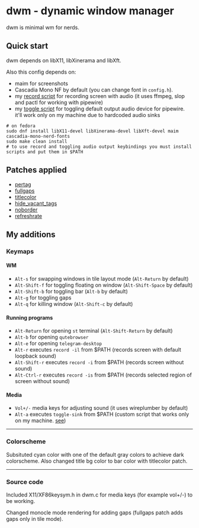 # dwm - dynamic window manager

dwm is minimal wm for nerds.

## Quick start

dwm depends on libX11, libXinerama and libXft.

Also this config depends on:
- maim for screenshots
- Cascadia Mono NF by default (you can change font in `config.h`).
- my [record script](https://github.com/esac886/scripts/blob/main/record) for recording screen with audio (it uses ffmpeg, slop and pactl for working with pipewire)
- my [toggle script](https://github.com/esac886/scripts/blob/main/toggle-sink) for toggling default output audio device for pipewire. it'll work only on my machine due to hardcoded audio sinks

```shell
# on fedora
sudo dnf install libX11-devel libXinerama-devel libXft-devel maim cascadia-mono-nerd-fonts
sudo make clean install
# to use record and toggling audio output keybindings you must install scripts and put them in $PATH
```

## Patches applied

- [pertag](https://dwm.suckless.org/patches/pertag)
- [fullgaps](https://dwm.suckless.org/patches/fullgaps)
- [titlecolor](https://dwm.suckless.org/patches/titlecolor)
- [hide_vacant_tags](https://dwm.suckless.org/patches/hide_vacant_tags)
- [noborder](https://dwm.suckless.org/patches/noborder)
- [refreshrate](https://dwm.suckless.org/patches/refreshrate)

## My additions

### Keymaps

#### WM

- `Alt-s` for swapping windows in tile layout mode (`Alt-Return` by default)
- `Alt-Shift-f` for toggling floating on window (`Alt-Shift-Space` by default)
- `Alt-Shift-b` for toggling bar (`Alt-b` by default)
- `Alt-g` for toggling gaps
- `Alt-q` for killing window (`Alt-Shift-c` by default)

#### Running programs

- `Alt-Return` for opening `st` terminal (`Alt-Shift-Return` by default)
- `Alt-b` for opening `qutebrowser`
- `Alt-e` for opening `telegram-desktop`
- `Alt-r` executes `record -il` from $PATH (records screen with default loopback sound)
- `Alt-Shift-r` executes `record -i` from $PATH (records screen without sound)
- `Alt-Ctrl-r` executes `record -is` from $PATH (records selected region of screen without sound)

#### Media

- `Vol+/-` media keys for adjusting sound (it uses wireplumber by default)
- `Alt-a` executes `toggle-sink` from $PATH (custom script that works only on my machine. [see](https://github.com/esac886/scripts/blob/main/toggle-sink)) 

---

### Colorscheme

Subsituted cyan color with one of the default gray colors to achieve dark colorscheme.
Also changed title bg color to bar color with titlecolor patch.

---

### Source code

Included X11/XF86keysym.h in dwm.c for media keys (for example vol+/-) to be working.

Changed monocle mode rendering for adding gaps (fullgaps patch adds gaps only in tile mode).

